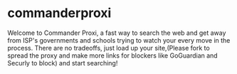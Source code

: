 # commanderproxi
Welcome to Commander Proxi, a fast way to search the web and get away from ISP's governments and schools trying to watch your every move in the process. There are no tradeoffs, just load up your site,(Please fork to spread the proxy and make more links for blockers like GoGuardian and Securly to block) and start searching!
